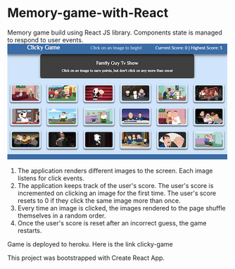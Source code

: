 # Memory-game-with-React

Memory game build using React JS library. Components state is managed to respond to user events.
<img src = "./img/Screen-Shot.png" alt = "fam-clicky">

<ol>
<li>The application renders different images to the screen. Each image listens for click events.</li>
<li>The application keeps track of the user's score. The user's score is incremented on clicking an image for the first time. The user's score resets to 0 if they click the same image more than once.</li>
<li>Every time an image is clicked, the images rendered to the page shuffle themselves in a random order.</li>
<li>Once the user's score is reset after an incorrect guess, the game restarts.</li>
</ol>
Game is deployed to heroku. Here is the link clicky-game

This project was bootstrapped with Create React App.
